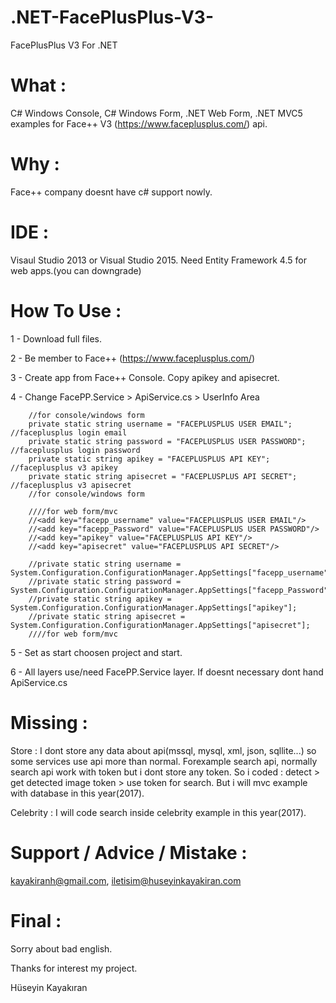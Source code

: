 # .NET-FacePlusPlus-V3-
FacePlusPlus V3 For .NET

# What :
C# Windows Console, C# Windows Form, .NET Web Form, .NET MVC5 examples for Face++ V3 (https://www.faceplusplus.com/) api.

# Why :
Face++ company doesnt have c# support nowly.

# IDE :
Visaul Studio 2013 or Visual Studio 2015. Need Entity Framework 4.5 for web apps.(you can downgrade)

# How To Use :
1 - Download full files.

2 - Be member to Face++ (https://www.faceplusplus.com/)

3 - Create app from Face++ Console. Copy apikey and apisecret.

4 - Change FacePP.Service > ApiService.cs > UserInfo Area

        //for console/windows form
        private static string username = "FACEPLUSPLUS USER EMAIL"; //faceplusplus login email
        private static string password = "FACEPLUSPLUS USER PASSWORD"; //faceplusplus login password
        private static string apikey = "FACEPLUSPLUS API KEY"; //faceplusplus v3 apikey
        private static string apisecret = "FACEPLUSPLUS API SECRET"; //faceplusplus v3 apisecret
        //for console/windows form

        ////for web form/mvc
        //<add key="facepp_username" value="FACEPLUSPLUS USER EMAIL"/>
        //<add key="facepp_Password" value="FACEPLUSPLUS USER PASSWORD"/>
        //<add key="apikey" value="FACEPLUSPLUS API KEY"/>
        //<add key="apisecret" value="FACEPLUSPLUS API SECRET"/>
    
        //private static string username = System.Configuration.ConfigurationManager.AppSettings["facepp_username"];
        //private static string password = System.Configuration.ConfigurationManager.AppSettings["facepp_Password"];
        //private static string apikey = System.Configuration.ConfigurationManager.AppSettings["apikey"];
        //private static string apisecret = System.Configuration.ConfigurationManager.AppSettings["apisecret"];
        ////for web form/mvc
        
5 - Set as start choosen project and start.

6 - All layers use/need FacePP.Service layer. If doesnt necessary dont hand ApiService.cs

# Missing : 

Store : I dont store any data about api(mssql, mysql, xml, json, sqllite...) so some services use api more than normal. 
Forexample search api, normally search api work with token but i dont store any token. 
So i coded :  detect > get detected image token > use token for search. But i will mvc example with database in this year(2017).

Celebrity : I will code search inside celebrity example in this year(2017).

# Support / Advice / Mistake :
kayakiranh@gmail.com, iletisim@huseyinkayakiran.com

# Final :
Sorry about bad english.

Thanks for interest my project.

Hüseyin Kayakıran
